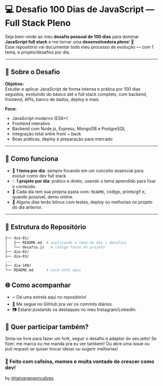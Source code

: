 # 💻 Desafio 100 Dias de JavaScript — Full Stack Pleno

Seja bem-vinde ao meu **desafio pessoal de 100 dias** para dominar **JavaScript full stack** e me tornar uma **desenvolvedora pleno**! 🌟  
Esse repositório vai documentar todo meu processo de evolução — com 1 tema,  e projeto/desafios por dia. 

---

## 📅 Sobre o Desafio

**Objetivo:**  
Estudar e aplicar JavaScript de forma intensa e prática por 100 dias seguidos, evoluindo do básico até o full stack completo, com backend, frontend, APIs, banco de dados, deploy e mais.

**Foco:**  
- JavaScript moderno (ES6+)
- Frontend interativo
- Backend com Node.js, Express, MongoDB e PostgreSQL
- Integração total entre front + back
- Boas práticas, deploy e preparação para mercado

---

## 🧠 Como funciona

- 📌 **1 tema por dia**: sempre focando em um conceito essencial para evoluir como dev full stack.
- 💡 **1 projeto por dia**: prático e direto, usando o tema aprendido para fixar o conteúdo.
- 📂 Cada dia tem sua própria pasta com: `README`, código, prints/gif e, quando possível, demo online.
- 🧪 Alguns dias terão bônus com testes, deploy ou melhorias no projeto do dia anterior.

---

## 📁 Estrutura do Repositório

```bash
├── dia-01/
│   ├── README.md  # explicando o tema do dia + desafios
│   └── desafio.js   # código-fonte do projeto
├── dia-02/
├── dia-03/
...
├── dia-100/
└── README.md      # você está aqui
```

## 🌐 Como acompanhar
- ⭐ Dá uma estrela aqui no repositório!
- 👀 Me segue no GitHub pra ver os commits diários.
- 📷 Estarei postando os destaques no meu Instagram/LinkedIn.

## 🤝 Quer participar também?
Sinta-se livre para fazer um fork, seguir o desafio e adaptar do seu jeito! Se fizer, me marca ou me manda pra eu ver também!
Ou abre uma issue ou pull request se quiser trocar ideias ou sugerir melhorias!

### 🧃 Feito com cafeína, memes e muita vontade de crescer como dev!
by [@tatyanepgoncalves](https://github.com/tatyanepgoncalves)
